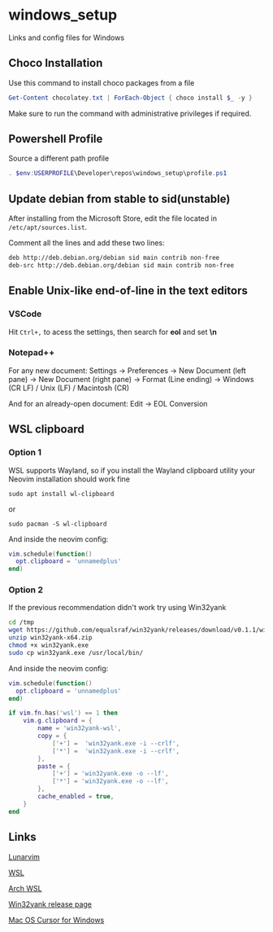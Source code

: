 # windows_setup

Links and config files for Windows

## Choco Installation

Use this command to install choco packages from a file

```powershell
Get-Content chocolatey.txt | ForEach-Object { choco install $_ -y }
```

 Make sure to run the command with administrative privileges if required.

## Powershell Profile

Source a different path profile

```powershell
. $env:USERPROFILE\Developer\repos\windows_setup\profile.ps1
```

## Update debian from stable to sid(unstable)

After installing from the Microsoft Store, edit the file located in `/etc/apt/sources.list`.

Comment all the lines and add these two lines:

```bash
deb http://deb.debian.org/debian sid main contrib non-free
deb-src http://deb.debian.org/debian sid main contrib non-free
```

## Enable Unix-like end-of-line in the text editors

### VSCode

Hit `Ctrl+,` to acess the settings, then search for **eol** and set **\n**

### Notepad++

For any new document: Settings -> Preferences -> New Document (left pane) -> New Document (right pane) -> Format (Line ending) -> Windows (CR LF) / Unix (LF) / Macintosh (CR)

And for an already-open document: Edit -> EOL Conversion

## WSL clipboard

### Option 1

WSL supports Wayland, so if you install the Wayland clipboard utility your Neovim installation should work fine

`sudo apt install wl-clipboard`

or

`sudo pacman -S wl-clipboard`

And inside the neovim config:

```lua
vim.schedule(function()
  opt.clipboard = 'unnamedplus'
end)
```

### Option 2

If the previous recommendation didn't work try using Win32yank

```bash
cd /tmp
wget https://github.com/equalsraf/win32yank/releases/download/v0.1.1/win32yank-x64.zip
unzip win32yank-x64.zip
chmod +x win32yank.exe
sudo cp win32yank.exe /usr/local/bin/
```

And inside the neovim config:

```lua
vim.schedule(function()
  opt.clipboard = 'unnamedplus'
end)

if vim.fn.has('wsl') == 1 then
    vim.g.clipboard = {
        name = 'win32yank-wsl',
        copy = {
            ['+'] =  'win32yank.exe -i --crlf',
            ['*'] =  'win32yank.exe -i --crlf',
        },
        paste = {
            ['+'] = 'win32yank.exe -o --lf',
            ['*'] = 'win32yank.exe -o --lf',
        },
        cache_enabled = true,
    }
end
```

## Links

   [Lunarvim](https://www.lunarvim.org/)

   [WSL](https://docs.microsoft.com/pt-br/windows/wsl/install-win10)

   [Arch WSL](https://github.com/yuk7/ArchWSL)

   [Win32yank release page](https://github.com/equalsraf/win32yank/releases)  

   [Mac OS Cursor for Windows](https://github.com/antiden/macOS-cursors-for-Windows/tree/main)  
